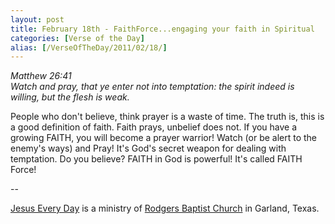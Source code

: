 ```yaml
---
layout: post
title: February 18th - FaithForce...engaging your faith in Spiritual
categories: [Verse of the Day]
alias: [/VerseOfTheDay/2011/02/18/]
---
```


_Matthew 26:41  
Watch and pray, that ye enter not into temptation: the spirit indeed
is willing, but the flesh is weak._

People who don't believe, think prayer is a waste of time. The
truth is, this is a good definition of faith. Faith prays, unbelief
does not. If you have a growing FAITH, you will become a prayer
warrior! Watch (or be alert to the enemy's ways) and Pray! It's God's
secret weapon for dealing with temptation. Do you believe? FAITH in
God is powerful! It's called FAITH Force!

 --

<a href=http://jesuseveryday.net>Jesus Every Day</a> is a ministry of <a href=http://rodgersbaptist.net>Rodgers Baptist Church</a> in Garland, Texas.
